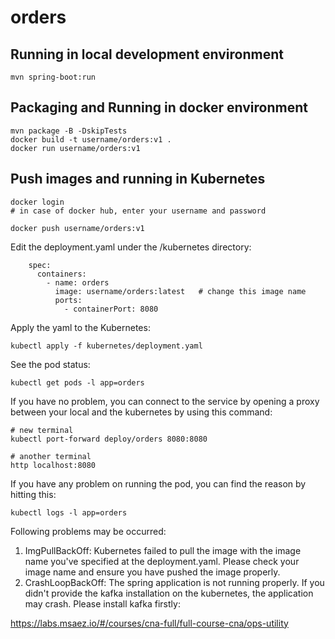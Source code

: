 # orders

## Running in local development environment

```
mvn spring-boot:run
```

## Packaging and Running in docker environment

```
mvn package -B -DskipTests
docker build -t username/orders:v1 .
docker run username/orders:v1
```

## Push images and running in Kubernetes

```
docker login 
# in case of docker hub, enter your username and password

docker push username/orders:v1
```

Edit the deployment.yaml under the /kubernetes directory:
```
    spec:
      containers:
        - name: orders
          image: username/orders:latest   # change this image name
          ports:
            - containerPort: 8080

```

Apply the yaml to the Kubernetes:
```
kubectl apply -f kubernetes/deployment.yaml
```

See the pod status:
```
kubectl get pods -l app=orders
```

If you have no problem, you can connect to the service by opening a proxy between your local and the kubernetes by using this command:
```
# new terminal
kubectl port-forward deploy/orders 8080:8080

# another terminal
http localhost:8080
```

If you have any problem on running the pod, you can find the reason by hitting this:
```
kubectl logs -l app=orders
```

Following problems may be occurred:

1. ImgPullBackOff:  Kubernetes failed to pull the image with the image name you've specified at the deployment.yaml. Please check your image name and ensure you have pushed the image properly.
1. CrashLoopBackOff: The spring application is not running properly. If you didn't provide the kafka installation on the kubernetes, the application may crash. Please install kafka firstly:

https://labs.msaez.io/#/courses/cna-full/full-course-cna/ops-utility

